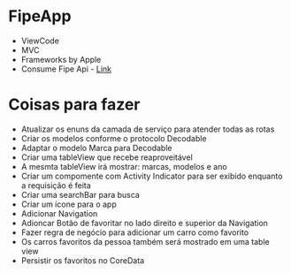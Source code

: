 # FipeApp

- ViewCode
- MVC
- Frameworks by Apple
- Consume Fipe Api - [Link](http://fipeapi.appspot.com)

# Coisas para fazer

- Atualizar os enuns da camada de serviço para atender todas as rotas
- Criar os modelos conforme o protocolo Decodable
- Adaptar o modelo Marca para Decodable
- Criar uma tableView que recebe reaproveitável
- A mesmta tableView irá mostrar: marcas, modelos e ano
- Criar um compomente com Activity Indicator para ser exibido enquanto a requisição é feita
- Criar uma searchBar para busca
- Criar um ícone para o app
- Adicionar Navigation
- Adioncar Botão de favoritar no lado direito e superior da Navigation
- Fazer regra de negócio para adicionar um carro como favorito
- Os carros favoritos da pessoa também será mostrado em uma table view
- Persistir os favoritos no CoreData
